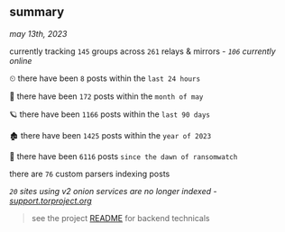 
## summary
_may 13th, 2023_

currently tracking `145` groups across `261` relays & mirrors - _`106` currently online_

⏲ there have been `8` posts within the `last 24 hours`

🦈 there have been `172` posts within the `month of may`

🪐 there have been `1166` posts within the `last 90 days`

🏚 there have been `1425` posts within the `year of 2023`

🦕 there have been `6116` posts `since the dawn of ransomwatch`

there are `76` custom parsers indexing posts

_`20` sites using v2 onion services are no longer indexed - [support.torproject.org](https://support.torproject.org/onionservices/v2-deprecation/)_

> see the project [README](https://github.com/joshhighet/ransomwatch#ransomwatch--) for backend technicals
